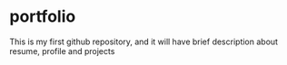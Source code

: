 # portfolio
This is my first github repository, and it will have brief description about resume, profile and projects
